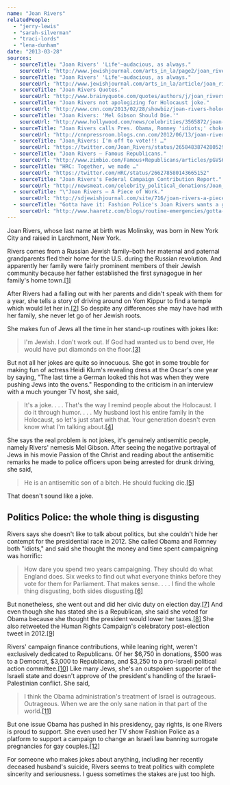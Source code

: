 ```yaml
---
name: "Joan Rivers"
relatedPeople:
  - "jerry-lewis"
  - "sarah-silverman"
  - "traci-lords"
  - "lena-dunham"
date: "2013-03-28"
sources:
  - sourceTitle: "Joan Rivers' 'Life'–audacious, as always."
    sourceUrl: "http://www.jewishjournal.com/arts_in_la/page2/joan_rivers_life_audacious_as_always_20071228"
  - sourceTitle: "Joan Rivers' 'Life'–audacious, as always."
    sourceUrl: "http://www.jewishjournal.com/arts_in_la/article/joan_rivers_life_audacious_as_always_20071228"
  - sourceTitle: "Joan Rivers Quotes."
    sourceUrl: "http://www.brainyquote.com/quotes/authors/j/joan_rivers.html?vm=l"
  - sourceTitle: "Joan Rivers not apologizing for Holocaust joke."
    sourceUrl: "http://www.cnn.com/2013/02/28/showbiz/joan-rivers-holocaust-joke"
  - sourceTitle: "Joan Rivers: 'Mel Gibson Should Die.'"
    sourceUrl: "http://www.hollywood.com/news/celebrities/3565872/joan-rivers-mel-gibson-should-die"
  - sourceTitle: "Joan Rivers calls Pres. Obama, Romney 'idiots;' chokes up over how 'terribly sad' life can be."
    sourceUrl: "http://cnnpressroom.blogs.cnn.com/2012/06/13/joan-rivers-calls-pres-obama-romney-idiots-chokes-up-over-how-terribly-sad-life-can-be/"
  - sourceTitle: "Joan_Rivers: I'm off to vote!!! …"
    sourceUrl: "https://twitter.com/Joan_Rivers/status/265848387428052992"
  - sourceTitle: "Joan Rivers – Famous Republicans."
    sourceUrl: "http://www.zimbio.com/Famous+Republicans/articles/pGVSK3tjIQx/Joan+Rivers"
  - sourceTitle: "HRC: Together, we made …"
    sourceUrl: "https://twitter.com/HRC/status/266278580143665152"
  - sourceTitle: "Joan Rivers's Federal Campaign Contribution Report."
    sourceUrl: "http://newsmeat.com/celebrity_political_donations/Joan_Rivers.php"
  - sourceTitle: "\"Joan Rivers – A Piece of Work."
    sourceUrl: "http://sdjewishjournal.com/site/716/joan-rivers-a-piece-of-work/"
  - sourceTitle: "Gotta have it: Fashion Police's Joan Rivers wants a gay Israeli couple to be able to have a baby."
    sourceUrl: "http://www.haaretz.com/blogs/routine-emergencies/gotta-have-it-fashion-police-s-joan-rivers-wants-a-gay-israeli-couple-to-be-able-to-have-a-baby.premium-1.508862"
---
```


Joan Rivers, whose last name at birth was Molinsky, was born in New York City and raised in Larchmont, New York.

Rivers comes from a Russian Jewish family–both her maternal and paternal grandparents fled their home for the U.S. during the Russian revolution. And apparently her family were fairly prominent members of their Jewish community because her father established the first synagogue in her family's home town.<a class="source-citation" href="#http://www.jewishjournal.com/arts_in_la/page2/joan_rivers_life_audacious_as_always_20071228" title="Joan Rivers&apos; &apos;Life&apos;–audacious, as always.">[1]</a>

After Rivers had a falling out with her parents and didn't speak with them for a year, she tells a story of driving around on Yom Kippur to find a temple which would let her in.<a class="source-citation" href="#http://www.jewishjournal.com/arts_in_la/article/joan_rivers_life_audacious_as_always_20071228" title="Joan Rivers&apos; &apos;Life&apos;–audacious, as always.">[2]</a> So despite any differences she may have had with her family, she never let go of her Jewish roots.

She makes fun of Jews all the time in her stand-up routines with jokes like:

>I'm Jewish. I don't work out. If God had wanted us to bend over, He would have put diamonds on the floor.<a class="source-citation" href="#http://www.brainyquote.com/quotes/authors/j/joan_rivers.html?vm=l" title="Joan Rivers Quotes.">[3]</a>

But not all her jokes are quite so innocuous. She got in some trouble for making fun of actress Heidi Klum's revealing dress at the Oscar's one year by saying, "The last time a German looked this hot was when they were pushing Jews into the ovens." Responding to the criticism in an interview with a much younger TV host, she said,

>It's a joke. . . . That's the way I remind people about the Holocaust. I do it through humor. . . . My husband lost his entire family in the Holocaust, so let's just start with that. Your generation doesn't even know what I'm talking about.<a class="source-citation" href="#http://www.cnn.com/2013/02/28/showbiz/joan-rivers-holocaust-joke" title="Joan Rivers not apologizing for Holocaust joke.">[4]</a>

She says the real problem is not jokes, it's genuinely antisemitic people, namely Rivers' nemesis Mel Gibson. After seeing the negative portrayal of Jews in his movie Passion of the Christ and reading about the antisemitic remarks he made to police officers upon being arrested for drunk driving, she said,

>He is an antisemitic son of a bitch. He should fucking die.<a class="source-citation" href="#http://www.hollywood.com/news/celebrities/3565872/joan-rivers-mel-gibson-should-die" title="Joan Rivers: &apos;Mel Gibson Should Die.&apos;">[5]</a>

That doesn't sound like a joke.


## Politics Police: the whole thing is disgusting

Rivers says she doesn't like to talk about politics, but she couldn't hide her contempt for the presidential race in 2012. She called Obama and Romney both "idiots," and said she thought the money and time spent campaigning was horrific:

>How dare you spend two years campaigning. They should do what England does. Six weeks to find out what everyone thinks before they vote for them for Parliament. That makes sense. . . . I find the whole thing disgusting, both sides disgusting.<a class="source-citation" href="#http://cnnpressroom.blogs.cnn.com/2012/06/13/joan-rivers-calls-pres-obama-romney-idiots-chokes-up-over-how-terribly-sad-life-can-be/" title="Joan Rivers calls Pres. Obama, Romney &apos;idiots;&apos; chokes up over how &apos;terribly sad&apos; life can be.">[6]</a>

But nonetheless, she went out and did her civic duty on election day.<a class="source-citation" href="#https://twitter.com/Joan_Rivers/status/265848387428052992" title="Joan_Rivers: I&apos;m off to vote!!! …">[7]</a> And even though she has stated she is a Republican, she said she voted for Obama because she thought the president would lower her taxes.<a class="source-citation" href="#http://www.zimbio.com/Famous+Republicans/articles/pGVSK3tjIQx/Joan+Rivers" title="Joan Rivers – Famous Republicans.">[8]</a> She also retweeted the Human Rights Campaign's celebratory post-election tweet in 2012.<a class="source-citation" href="#https://twitter.com/HRC/status/266278580143665152" title="HRC: Together, we made …">[9]</a>

Rivers' campaign finance contributions, while leaning right, weren't exclusively dedicated to Republicans. Of her $6,750 in donations, $500 was to a Democrat, $3,000 to Republicans, and $3,250 to a pro-Israeli political action committee.<a class="source-citation" href="#http://newsmeat.com/celebrity_political_donations/Joan_Rivers.php" title="Joan Rivers&apos;s Federal Campaign Contribution Report.">[10]</a> Like many Jews, she's an outspoken supporter of the Israeli state and doesn't approve of the president's handling of the Israeli-Palestinian conflict. She said,

>I think the Obama administration's treatment of Israel is outrageous. Outrageous. When we are the only sane nation in that part of the world.<a class="source-citation" href="#http://sdjewishjournal.com/site/716/joan-rivers-a-piece-of-work/" title="&quot;Joan Rivers – A Piece of Work.">[11]</a>

But one issue Obama has pushed in his presidency, gay rights, is one Rivers is proud to support. She even used her TV show Fashion Police as a platform to support a campaign to change an Israeli law banning surrogate pregnancies for gay couples.<a class="source-citation" href="#http://www.haaretz.com/blogs/routine-emergencies/gotta-have-it-fashion-police-s-joan-rivers-wants-a-gay-israeli-couple-to-be-able-to-have-a-baby.premium-1.508862" title="Gotta have it: Fashion Police&apos;s Joan Rivers wants a gay Israeli couple to be able to have a baby.">[12]</a>

For someone who makes jokes about anything, including her recently deceased husband's suicide, Rivers seems to treat politics with complete sincerity and seriousness. I guess sometimes the stakes are just too high.